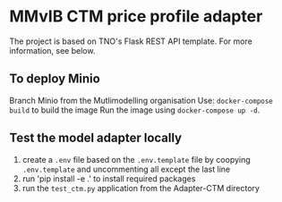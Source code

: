 # MMvIB CTM price profile adapter

The project is based on TNO's Flask REST API template. For more information, see below.

## To deploy Minio
Branch Minio from the Mutlimodelling organisation
Use: `docker-compose build` to build the image
Run the image using `docker-compose up -d`.

## Test the model adapter locally

1. create a ```.env``` file based on the ```.env.template``` file by coopying ```.env.template``` and uncommenting all except the last line
2. run 'pip install -e .' to install required packages
3. run the ```test_ctm.py``` application from the Adapter-CTM directory
